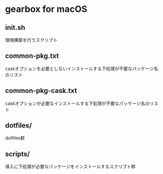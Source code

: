 # gearbox for macOS

## init.sh
環境構築を行うスクリプト

## common-pkg.txt
caskオプションを必要としないインストールする下処理が不要なパッケージ名のリスト

## common-pkg-cask.txt
caskオプションが必要なインストールする下処理が不要なパッケージ名のリスト

## dotfiles/
dotfiles群

## scripts/
導入に下処理が必要なパッケージをインストールするスクリプト群
